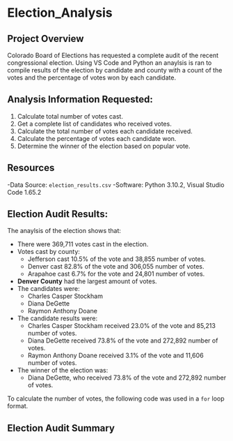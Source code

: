 # Election_Analysis

## Project Overview
Colorado Board of Elections has requested a complete audit of the recent congressional election. Using VS Code and Python an anaylsis is ran to compile results of the election by candidate and county with a count of the votes and the percentage of votes won by each candidate.

## Analysis Information Requested:
1. Calculate total number of votes cast.
2. Get a complete list of candidates who received votes.
3. Calculate the total number of votes each candidate received.
4. Calculate the percentage of votes each candidate won.
5. Determine the winner of the election based on popular vote.

## Resources
-Data Source: `election_results.csv`
-Software: Python 3.10.2, Visual Studio Code 1.65.2

## Election Audit Results:
The anaylsis of the election shows that:
- There were 369,711 votes cast in the election.
- Votes cast by county:
    - Jefferson cast 10.5% of the vote and 38,855 number of votes.
    - Denver cast 82.8% of the vote and 306,055 number of votes.
    - Arapahoe cast 6.7% for the vote and 24,801 number of votes.
- **Denver County** had the largest amount of votes.
- The candidates were:
    - Charles Casper Stockham
    - Diana DeGette
    - Raymon Anthony Doane
- The candidate results were:
    - Charles Casper Stockham received 23.0% of the vote and 85,213 number of votes.
    - Diana DeGette received 73.8% of the vote and 272,892 number of votes.
    - Raymon Anthony Doane received 3.1% of the vote and 11,606 number of votes.
- The winner of the election was:
    - Diana DeGette, who received 73.8% of the vote and 272,892 number of votes.

To calculate the number of votes, the following code was used in a `for` loop format.

    
## Election Audit Summary

